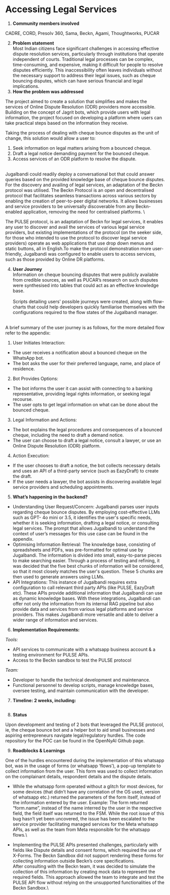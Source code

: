 # Accessing Legal Services

1. **Community members involved**

CADRE, CORD, Presolv 360, Sama, Beckn, Agami, Thoughtworks, PUCAR&#x20;

2. **Problem statement**\
   Most Indian citizens face significant challenges in accessing effective dispute resolution services, particularly through institutions that operate independent of courts. Traditional legal processes can be complex, time-consuming, and expensive, making it difficult for people to resolve disputes efficiently. This inaccessibility often leaves individuals without the necessary support to address their legal issues, such as cheque bouncing disputes, which can have serious financial and legal implications.
3. **How the problem was addressed**

The project aimed to create a solution that simplifies and makes the services of Online Dispute Resolution (ODR) providers more accessible. Building on the concept of Jagrit bots, which provide users with legal information, the project focused on developing a platform where users can take practical steps based on the information they receive.

Taking the process of dealing with cheque bounce disputes as the unit of change, this solution would allow a user to:&#x20;

1. Seek information on legal matters arising from a bounced cheque.
2. Draft a legal notice demanding payment for the bounced cheque.
3. Access services of an ODR platform to resolve the dispute.

\
Jugalbandi could readily deploy a conversational bot that could answer queries based on the provided knowledge base of cheque bounce disputes. For the discovery and availing of legal services, an adaptation of the Beckn protocol was utilised. The Beckn Protocol is an open and decentralised protocol that facilitates seamless transactions across various sectors by enabling the creation of peer-to-peer digital networks. It allows businesses and service providers to be universally discoverable from any Beckn-enabled application, removing the need for centralised platforms. \


The PULSE protocol, is an adaptation of Beckn for legal services, it enables any user to discover and avail the services of various legal service providers, but existing implementations of the protocol (on the seeker side, for those who intended to use the protocol to discover legal service providers) operate as web applications that use drop down menus and static buttons, all in English.To make the protocol demonstration more user-friendly, Jugalbandi was configured to enable users to access services, such as those provided by Online DR platforms.

4. **User Journey**\
   Information on cheque bouncing disputes that were publicly available from credible sources, as well as PUCAR’s research on such disputes were synthesised into tables that could act as an effective knowledge base.\
   \
   Scripts detailing users' possible journeys were created, along with flow-charts that could help developers quickly familiarise themselves with the configurations required to the flow states of the Jugalbandi manager.&#x20;

\
A brief summary of the user journey is as follows, for the more detailed flow refer to the appendix:&#x20;

1. User Initiates Interaction:

* The user receives a notification about a bounced cheque on the WhatsApp bot.
* The bot asks the user for their preferred language, name, and place of residence.

2. Bot Provides Options:

* The bot informs the user it can assist with connecting to a banking representative, providing legal rights information, or seeking legal recourse.
* The user opts to get legal information on what can be done about the bounced cheque.

3. Legal Information and Actions:

* The bot explains the legal procedures and consequences of a bounced cheque, including the need to draft a demand notice.
* The user can choose to draft a legal notice, consult a lawyer, or use an Online Dispute Resolution (ODR) platform.

4. Action Execution:

* If the user chooses to draft a notice, the bot collects necessary details and uses an API of a third-party service (such as EazyDraft) to create the draft.
* If the user needs a lawyer, the bot assists in discovering available legal service providers and scheduling appointments.

5. **What’s happening in the backend?**&#x20;

* Understanding User Request/Concern: Jugalbandi parses user inputs regarding cheque bounce disputes. By employing cost-effective LLMs such as GPT- 4o mini or 3.5, it identifies the user's specific needs, whether it is seeking information, drafting a legal notice, or consulting legal services. The prompt that allows Jugalbandi to understand the context of user’s messages for this use case can be found in the appendix. &#x20;
* Optimising Information Retrieval: The knowledge base, consisting of spreadsheets and PDFs, was pre-formatted for optimal use by Jugalbandi. The information is divided into small, easy-to-parse pieces to make searching easier. Through a process of testing and refining, it was decided that the five best chunks of information will be considered, so that it most closely matches the user's question. These 5 chunks are then used to generate answers using LLMs.&#x20;
* API Integrations: This instance of Jugalbandi requires extra configuration to call relevant third party APIs (like PULSE, EazyDraft etc).  These APIs provide additional information that Jugalbandi can use as dynamic knowledge bases. With these integrations, Jugalbandi can offer not only the information from its internal RAG pipeline but also provide data and services from various legal platforms and service providers. This makes Jugalbandi more versatile and able to deliver a wider range of information and services.

6. **Implementation Requirements:**&#x20;

_Tools:_&#x20;

* API services to communicate with a whatsapp business account & a testing environment for PULSE APIs.&#x20;
* Access to the Beckn sandbox to test the PULSE protocol

_Team:_&#x20;

* Developer to handle the technical development and maintenance.&#x20;
* Functional personnel to develop scripts, manage knowledge bases, oversee testing, and maintain communication with the developer.

7. **Timeline: 2 weeks, including:**&#x20;

<figure><img src="https://lh7-rt.googleusercontent.com/docsz/AD_4nXdp9RPraBB5ubv_4nv71RC2ercEP9MFFLH9VAKpjY66owa4HlVVjliFISltv0tdlIXz3UnxKZn54US4lxcH-bWSAG8cw88gyG4y4r4E9G2IuPzeAarZyFWRTnykdopana0sFjnlZwAi2QhqKbH3dKj4pUg?key=BpTZdnbJWNo5iqrctUDI4Q" alt=""><figcaption></figcaption></figure>

8. **Status**

Upon development and testing of 2 bots that leveraged the PULSE protocol, ie, the cheque bounce bot and a helper bot to aid small businesses and aspiring entrepreneurs navigate legal/regulatory hurdles. The code repository for the POC can be found in the OpenNyAI Github page.&#x20;

9. **Roadblocks & Learnings**&#x20;

One of the hurdles encountered during the implementation of this whatsapp bot, was in the usage of forms (or whatsapp ‘flows’), a pop-up template to collect information from the user. This form was used to collect information on the complainant details, respondent details and the dispute details.&#x20;

* While the whatsapp form operated without a glitch for most devices, for some devices (that didn’t have any correlation of the OS used, version of whatsapp etc.) returned the parameters of the form itself, instead of the information entered by the user. Example: The form returned “form.name”, instead of the name interred by the user in the respective field, the field itself was returned to the FSM. While the root issue of this bug hasn’t yet been uncovered, the issue has been escalated to the service provider facilitating managed services for the Meta whatsapp APIs, as well as the team from Meta responsible for the whatsapp flows.\

* Implementing the PULSE APIs presented challenges, particularly with fields like Dispute details and consent forms, which required the use of X-Forms. The Beckn Sandbox did not support rendering these forms for collecting information outside Beckn’s core specifications.\
  After consulting with the Beckn team, it was decided to simulate the collection of this information by creating mock data to represent the required fields. This approach allowed the team to integrate and test the PULSE API flow without relying on the unsupported functionalities of the Beckn Sandbox.\

